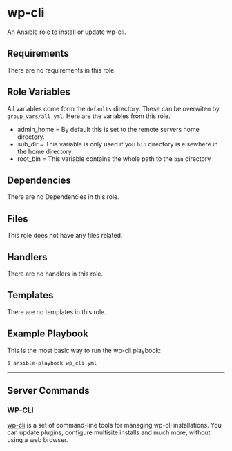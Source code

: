 # wp-cli

An Ansible role to install or update wp-cli.

## Requirements

There are no requirements in this role.

## Role Variables

All variables come form the `defaults` directory. These can be overwiten by `group_vars/all.yml`. Here are the variables from this role.
* admin_home = By default this is set to the remote servers home directory.
* sub_dir = This variable is only used if you `bin` directory is elsewhere in the home directory.
* root_bin = This variable contains the whole path to the `bin` directory

## Dependencies

There are no Dependencies in this role. 

## Files

This role does not have any files related.

## Handlers

There are no handlers in this role.

## Templates

There are no templates in this role.

## Example Playbook


This is the most basic way to run the wp-cli playbook:
```
$ ansible-playbook wp_cli.yml
```

---

## Server Commands

### WP-CLI
[wp-cli](http://wp-cli.org/) is a set of command-line tools for managing wp-cli installations. You can update plugins, configure multisite installs and much more, without using a web browser.
